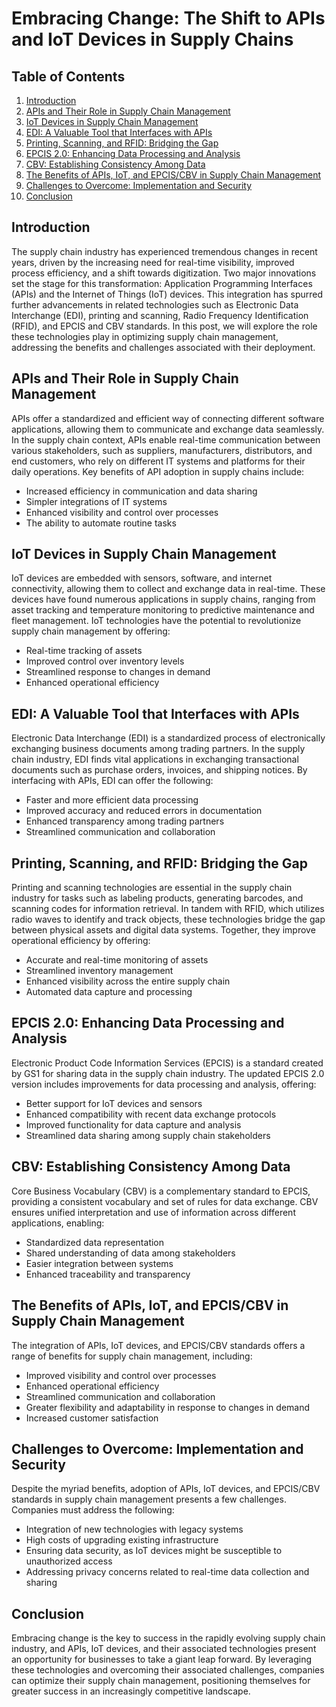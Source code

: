 # Embracing Change: The Shift to APIs and IoT Devices in Supply Chains

## Table of Contents

1. [Introduction](#introduction)
2. [APIs and Their Role in Supply Chain Management](#apis-and-their-role-in-supply-chain-management)
3. [IoT Devices in Supply Chain Management](#iot-devices-in-supply-chain-management)
4. [EDI: A Valuable Tool that Interfaces with APIs](#edi-a-valuable-tool-that-interfaces-with-apis)
5. [Printing, Scanning, and RFID: Bridging the Gap](#printing-scanning-and-rfid-bridging-the-gap)
6. [EPCIS 2.0: Enhancing Data Processing and Analysis](#epcis-20-enhancing-data-processing-and-analysis)
7. [CBV: Establishing Consistency Among Data](#cbv-establishing-consistency-among-data)
8. [The Benefits of APIs, IoT, and EPCIS/CBV in Supply Chain Management](#the-benefits-of-apis-iot-and-epcis-cbv-in-supply-chain-management)
9. [Challenges to Overcome: Implementation and Security](#challenges-to-overcome-implementation-and-security)
10. [Conclusion](#conclusion)

## Introduction

The supply chain industry has experienced tremendous changes in recent years, driven by the increasing need for real-time visibility, improved process efficiency, and a shift towards digitization. Two major innovations set the stage for this transformation: Application Programming Interfaces (APIs) and the Internet of Things (IoT) devices. This integration has spurred further advancements in related technologies such as Electronic Data Interchange (EDI), printing and scanning, Radio Frequency Identification (RFID), and EPCIS and CBV standards. In this post, we will explore the role these technologies play in optimizing supply chain management, addressing the benefits and challenges associated with their deployment.

## APIs and Their Role in Supply Chain Management

APIs offer a standardized and efficient way of connecting different software applications, allowing them to communicate and exchange data seamlessly. In the supply chain context, APIs enable real-time communication between various stakeholders, such as suppliers, manufacturers, distributors, and end customers, who rely on different IT systems and platforms for their daily operations. Key benefits of API adoption in supply chains include:

- Increased efficiency in communication and data sharing
- Simpler integrations of IT systems
- Enhanced visibility and control over processes
- The ability to automate routine tasks

## IoT Devices in Supply Chain Management

IoT devices are embedded with sensors, software, and internet connectivity, allowing them to collect and exchange data in real-time. These devices have found numerous applications in supply chains, ranging from asset tracking and temperature monitoring to predictive maintenance and fleet management. IoT technologies have the potential to revolutionize supply chain management by offering:

- Real-time tracking of assets
- Improved control over inventory levels
- Streamlined response to changes in demand
- Enhanced operational efficiency

## EDI: A Valuable Tool that Interfaces with APIs

Electronic Data Interchange (EDI) is a standardized process of electronically exchanging business documents among trading partners. In the supply chain industry, EDI finds vital applications in exchanging transactional documents such as purchase orders, invoices, and shipping notices. By interfacing with APIs, EDI can offer the following:

- Faster and more efficient data processing
- Improved accuracy and reduced errors in documentation
- Enhanced transparency among trading partners
- Streamlined communication and collaboration

## Printing, Scanning, and RFID: Bridging the Gap

Printing and scanning technologies are essential in the supply chain industry for tasks such as labeling products, generating barcodes, and scanning codes for information retrieval. In tandem with RFID, which utilizes radio waves to identify and track objects, these technologies bridge the gap between physical assets and digital data systems. Together, they improve operational efficiency by offering:

- Accurate and real-time monitoring of assets
- Streamlined inventory management
- Enhanced visibility across the entire supply chain
- Automated data capture and processing

## EPCIS 2.0: Enhancing Data Processing and Analysis

Electronic Product Code Information Services (EPCIS) is a standard created by GS1 for sharing data in the supply chain industry. The updated EPCIS 2.0 version includes improvements for data processing and analysis, offering:

- Better support for IoT devices and sensors
- Enhanced compatibility with recent data exchange protocols
- Improved functionality for data capture and analysis
- Streamlined data sharing among supply chain stakeholders

## CBV: Establishing Consistency Among Data

Core Business Vocabulary (CBV) is a complementary standard to EPCIS, providing a consistent vocabulary and set of rules for data exchange. CBV ensures unified interpretation and use of information across different applications, enabling:

- Standardized data representation
- Shared understanding of data among stakeholders
- Easier integration between systems
- Enhanced traceability and transparency

## The Benefits of APIs, IoT, and EPCIS/CBV in Supply Chain Management

The integration of APIs, IoT devices, and EPCIS/CBV standards offers a range of benefits for supply chain management, including:

- Improved visibility and control over processes
- Enhanced operational efficiency
- Streamlined communication and collaboration
- Greater flexibility and adaptability in response to changes in demand
- Increased customer satisfaction

## Challenges to Overcome: Implementation and Security

Despite the myriad benefits, adoption of APIs, IoT devices, and EPCIS/CBV standards in supply chain management presents a few challenges. Companies must address the following:

- Integration of new technologies with legacy systems
- High costs of upgrading existing infrastructure
- Ensuring data security, as IoT devices might be susceptible to unauthorized access
- Addressing privacy concerns related to real-time data collection and sharing

## Conclusion

Embracing change is the key to success in the rapidly evolving supply chain industry, and APIs, IoT devices, and their associated technologies present an opportunity for businesses to take a giant leap forward. By leveraging these technologies and overcoming their associated challenges, companies can optimize their supply chain management, positioning themselves for greater success in an increasingly competitive landscape.
